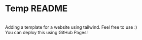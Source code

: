# Temp README 
<br>
Adding a template for a website using tailwind.
Feel free to use :)
<br>
You can deploy this using GitHub Pages!
